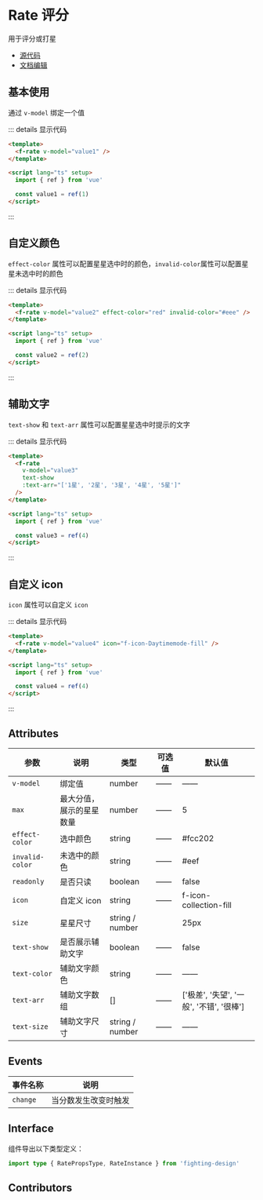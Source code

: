 # Rate 评分

用于评分或打星

- [源代码](https://github.com/FightingDesign/fighting-design/tree/master/packages/fighting-design/rate)
- [文档编辑](https://github.com/FightingDesign/fighting-design/blob/master/docs/docs/components/rate.md)

## 基本使用

通过 `v-model` 绑定一个值

<f-rate v-model="value1" />

::: details 显示代码

```html
<template>
  <f-rate v-model="value1" />
</template>

<script lang="ts" setup>
  import { ref } from 'vue'

  const value1 = ref(1)
</script>
```

:::

## 自定义颜色

`effect-color` 属性可以配置星星选中时的颜色，`invalid-color`属性可以配置星星未选中时的颜色

<f-rate v-model="value2" effect-color="red" invalid-color="#eee" />

::: details 显示代码

```html
<template>
  <f-rate v-model="value2" effect-color="red" invalid-color="#eee" />
</template>

<script lang="ts" setup>
  import { ref } from 'vue'

  const value2 = ref(2)
</script>
```

:::

## 辅助文字

`text-show` 和 `text-arr` 属性可以配置星星选中时提示的文字

<f-rate v-model="value3" text-show :text-arr="['1星', '2星', '3星', '4星', '5星']" />

::: details 显示代码

```html
<template>
  <f-rate
    v-model="value3"
    text-show
    :text-arr="['1星', '2星', '3星', '4星', '5星']"
  />
</template>

<script lang="ts" setup>
  import { ref } from 'vue'

  const value3 = ref(4)
</script>
```

:::

## 自定义 icon

`icon` 属性可以自定义 `icon`

<f-rate v-model="value4" icon="f-icon-Daytimemode-fill" />

::: details 显示代码

```html
<template>
  <f-rate v-model="value4" icon="f-icon-Daytimemode-fill" />
</template>

<script lang="ts" setup>
  import { ref } from 'vue'

  const value4 = ref(4)
</script>
```

:::

## Attributes

| 参数             | 说明                     | 类型            | 可选值 | 默认值                                   |
| ---------------- | ------------------------ | --------------- | ------ | ---------------------------------------- |
| `v-model`        | 绑定值                   | number          | ——     | ——                                       |
| `max`            | 最大分值，展示的星星数量 | number          | ——     | 5                                        |
| `effect-color`   | 选中颜色                 | string          | ——     | #fcc202                                  |
| `invalid-color ` | 未选中的颜色             | string          | ——     | #eef                                     |
| `readonly`       | 是否只读                 | boolean         | ——     | false                                    |
| `icon`           | 自定义 icon              | string          | ——     | f-icon-collection-fill                   |
| `size`           | 星星尺寸                 | string / number |        | 25px                                     |
| `text-show`      | 是否展示辅助文字         | boolean         | ——     | false                                    |
| `text-color`     | 辅助文字颜色             | string          | ——     | ——                                       |
| `text-arr`       | 辅助文字数组             | []              | ——     | ['极差', '失望', '一般', '不错', '很棒'] |
| `text-size`      | 辅助文字尺寸             | string / number | ——     | ——                                       |

## Events

| 事件名称 | 说明                 |
| -------- | -------------------- |
| `change` | 当分数发生改变时触发 |

## Interface

组件导出以下类型定义：

```ts
import type { RatePropsType, RateInstance } from 'fighting-design'
```

## Contributors

<a href="https://github.com/Tyh2001" target="_blank">
  <f-avatar round src="https://avatars.githubusercontent.com/u/73180970?v=4" />
</a>

<a href="https://github.com/caicailv" target="_blank">
  <f-avatar round src="https://avatars.githubusercontent.com/u/46363316?v=4" />
</a>

<script setup>
  import { ref } from 'vue'

  const value1 = ref(2)
  const value2 = ref(3)
  const value3 = ref(4)
  const value4 = ref(4)
</script>
